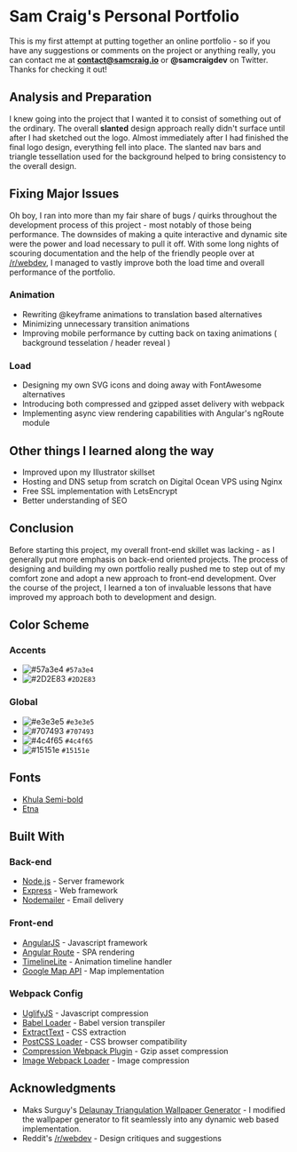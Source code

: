 # Sam Craig's Personal Portfolio

This is my first attempt at putting together an online portfolio - so if you have any suggestions or comments on the project or anything really, you can contact me at **contact@samcraig.io** or **@samcraigdev** on Twitter. Thanks for checking it out!

## Analysis and Preparation

I knew going into the project that I wanted it to consist of something out of the ordinary. The overall **slanted** design approach really didn't surface until after I had sketched out the logo. Almost immediately after I had finished the final logo design, everything fell into place. The slanted nav bars and triangle tessellation used for the background helped to bring consistency to the overall design.

## Fixing Major Issues

Oh boy, I ran into more than my fair share of bugs / quirks throughout the development process of this project - most notably of those being performance. The downsides of making a quite interactive and dynamic site were the power and load necessary to pull it off. With some long nights of scouring documentation and the help of the friendly people over at [/r/webdev](https://www.reddit.com/r/webdev/comments/7g84co/my_first_portfolio_hows_it_look/), I managed to vastly improve both the load time and overall performance of the portfolio.

### Animation

- Rewriting @keyframe animations to translation based alternatives
- Minimizing unnecessary transition animations
- Improving mobile performance by cutting back on taxing animations ( background tesselation / header reveal )

### Load

- Designing my own SVG icons and doing away with FontAwesome alternatives
- Introducing both compressed and gzipped asset delivery with webpack
- Implementing async view rendering capabilities with Angular's ngRoute module

## Other things I learned along the way

- Improved upon my Illustrator skillset
- Hosting and DNS setup from scratch on Digital Ocean VPS using Nginx
- Free SSL implementation with LetsEncrypt
- Better understanding of SEO

## Conclusion

Before starting this project, my overall front-end skillet was lacking - as I generally put more emphasis on back-end oriented projects. The process of designing and building my own portfolio really pushed me to step out of my comfort zone and adopt a new approach to front-end development. Over the course of the project, I learned a ton of invaluable lessons that have improved my approach both to development and design.

## Color Scheme

### Accents

- ![#57a3e4](https://placehold.it/15/57a3e4/000000?text=+) `#57a3e4`
- ![#2D2E83](https://placehold.it/15/2D2E83/000000?text=+) `#2D2E83`

### Global

- ![#e3e3e5](https://placehold.it/15/e3e3e5/000000?text=+) `#e3e3e5`
- ![#707493](https://placehold.it/15/707493/000000?text=+) `#707493`
- ![#4c4f65](https://placehold.it/15/4c4f65/000000?text=+) `#4c4f65`
- ![#15151e](https://placehold.it/15/15151e/000000?text=+) `#15151e`

## Fonts

- [Khula Semi-bold](https://fonts.google.com/specimen/Khula)
- [Etna](https://www.behance.net/gallery/27266073/ETNA-Free-font)

## Built With

### Back-end

- [Node.js](https://nodejs.org/en/) - Server framework
- [Express](https://expressjs.com/) - Web framework
- [Nodemailer](https://nodemailer.com/about/) - Email delivery

### Front-end

- [AngularJS](https://angularjs.org/) - Javascript framework
- [Angular Route](https://docs.angularjs.org/api/ngRoute/service/$route) - SPA rendering
- [TimelineLite](https://greensock.com/timelinelite) - Animation timeline handler
- [Google Map API](https://developers.google.com/maps/) - Map implementation

### Webpack Config

- [UglifyJS](https://github.com/mishoo/UglifyJS) - Javascript compression
- [Babel Loader](https://github.com/babel/babel-loader) - Babel version transpiler
- [ExtractText](https://github.com/webpack-contrib/extract-text-webpack-plugin) - CSS extraction
- [PostCSS Loader](https://github.com/postcss/postcss-loader) - CSS browser compatibility
- [Compression Webpack Plugin](https://github.com/webpack-contrib/compression-webpack-plugin) - Gzip asset compression
- [Image Webpack Loader](https://github.com/tcoopman/image-webpack-loader) - Image compression

## Acknowledgments

- Maks Surguy's [Delaunay Triangulation Wallpaper Generator](https://github.com/qrohlf/trianglify) - I modified the wallpaper generator to fit seamlessly into any dynamic web based implementation.
- Reddit's [/r/webdev](https://www.reddit.com/r/webdev/comments/7g84co/my_first_portfolio_hows_it_look/) - Design critiques and suggestions